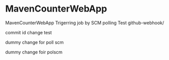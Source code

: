 # MavenCounterWebApp
MavenCounterWebApp
Trigerring job by SCM polling Test
github-webhook/

commit id change
test

dummy change for poll scm

dummy change foir polscm

